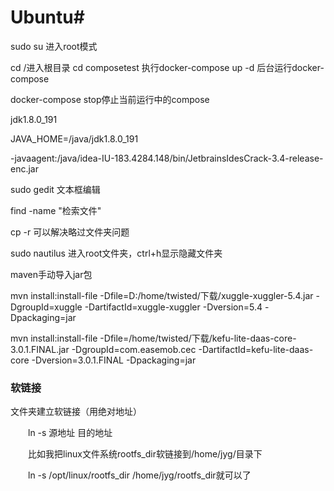 # Ubuntu#

sudo su  进入root模式

cd /进入根目录  cd composetest 执行docker-compose up -d 后台运行docker-compose

docker-compose stop停止当前运行中的compose

jdk1.8.0_191

JAVA_HOME=/java/jdk1.8.0_191

-javaagent:/java/idea-IU-183.4284.148/bin/JetbrainsIdesCrack-3.4-release-enc.jar

sudo gedit 文本框编辑

find -name "检索文件"

cp -r 可以解决略过文件夹问题

sudo nautilus 进入root文件夹，ctrl+h显示隐藏文件夹





maven手动导入jar包

mvn install:install-file -Dfile=D:/home/twisted/下载/xuggle-xuggler-5.4.jar -DgroupId=xuggle -DartifactId=xuggle-xuggler -Dversion=5.4 -Dpackaging=jar

mvn install:install-file -Dfile=/home/twisted/下载/kefu-lite-daas-core-3.0.1.FINAL.jar -DgroupId=com.easemob.cec -DartifactId=kefu-lite-daas-core -Dversion=3.0.1.FINAL -Dpackaging=jar





### 软链接

文件夹建立软链接（用绝对地址）

　　ln -s 源地址  目的地址

　　比如我把linux文件系统rootfs_dir软链接到/home/jyg/目录下

　　ln -s /opt/linux/rootfs_dir  /home/jyg/rootfs_dir就可以了